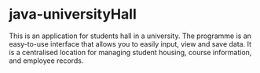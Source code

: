 # java-universityHall
This is an application for students hall in a university. The programme is an easy-to-use interface that allows you to easily input, view  and save data. It is a centralised location for managing student housing, course information, and employee records.
